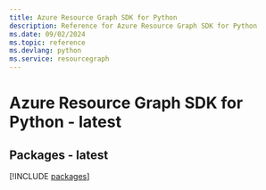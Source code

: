 ```yaml
---
title: Azure Resource Graph SDK for Python
description: Reference for Azure Resource Graph SDK for Python
ms.date: 09/02/2024
ms.topic: reference
ms.devlang: python
ms.service: resourcegraph
---
```

# Azure Resource Graph SDK for Python - latest
## Packages - latest
[!INCLUDE [packages](resource-graph-index.md)]